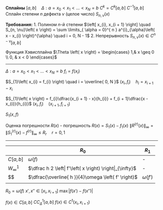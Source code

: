 **Сплайны**
	$\left[ a, b \right] \quad \Delta: a = x_{0} < x_{1} < \ldots < x_{N} = b$
	$C^{k} = C^{k}\left[ a, b \right]$
	$C^{-1}\left[ a, b \right]$
	Сплайн степени $n$ дефекта $\nu$ (целое число) $S_{n, \nu}\left( x \right)$ 

**Требования:**
	1. Полином $n$-й степени
	   $\left[ x_{i}, x_{i + 1} \right] \quad S_{n, \nu}\left( x \right) = \sum \limits_{ \alpha = 0}^{ n } a^{i}_{\alpha}\left( x - x_{i} \right)^{\alpha} \quad i = 0, N - 1$
	2. Непрерывность
	   $S_{n, \nu}\left( x \right) \in C^{n - \nu}\left[ a, b \right]$

Функция Хэвисплайна
	$\Theta \left( x \right) = \begin{cases} 1,& x \geq 0 \\ 0, & x < 0 \end{cases}$


---

$\Delta: a = x_{0} < x_{1} < \ldots < x_{N} = b$
$f_{i} = f\left( x_{i} \right)$

$S_{1}\left( x_{i} = f_{i} \right) \quad i = \overline{ 0, N }$
	$\left( x_{i}, f_{i} \right) \quad h_{i} = x_{i + 1} - x_{i}$

$S_{1}\left( x \right) = f_{i}\dfrac{x_{i + 1} - x}{h_{i}} + f_{i + 1}\dfrac{x - x_{i}}{h_{i}}$
	$\left( x_{i}, f_{i} \right) \quad \left( x_{i + 1}, f_{i + 1} \right)$

$S_{1}\left( x, f \right)$


Оценка погрешности
$R\left( x \right)$ - погрешность
$R\left( x \right) = S_{1}\left( x \right) - f_{1}\left( x \right)$
$\left\| R^{\left( r \right)}\left( x \right) \right\|_{\infty} = \left\| S_{1}^{\left( r \right)} \left( x \right) - f^{\left( r \right)} \right\|_{\infty} \leq R_{r} \quad r = 0, 1$

---

|                        | $R_{0}$                                                   | $R_{1}$                    |
| ---------------------- | --------------------------------------------------------- | -------------------------- |
| $C\left[ a, b \right]$ | $\omega \left( f \right)$                                 | -                          |
| $W_{\infty}^{1}$       | $\dfrac h 2 \left\| f'\left( x \right) \right\|_{\infty}$ | -                          |
| $$                     | $\dfrac{\overline{ h }}{4}\omega \left( f' \right)$       | $\omega \left( f' \right)$ |
|                        |                                                           |                            |


$R_{0} = \omega\left( f \right)$
$x', x'' \in \left[ x_{i}, x_{i + 1} \right]$
$\max\left| f\left( x' \right) - f\left( x'' \right) \right|$


$f\left( x \right) \in C\left[ a, b \right]$
$C{C}^{1}_{\Delta}\left[ a, b \right]$
$f\left( x \right) \in C^{1}\left( x_{i}, x_{i + 1} \right)$